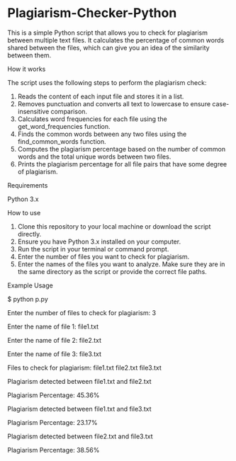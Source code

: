 # Plagiarism-Checker-Python

This is a simple Python script that allows you to check for plagiarism between multiple text files. It calculates the percentage of common words shared between the files, which can give you an idea of the similarity between them.

How it works

The script uses the following steps to perform the plagiarism check:

1. Reads the content of each input file and stores it in a list.
2. Removes punctuation and converts all text to lowercase to ensure case-insensitive comparison.
3. Calculates word frequencies for each file using the get_word_frequencies function.
4. Finds the common words between any two files using the find_common_words function.
5. Computes the plagiarism percentage based on the number of common words and the total unique words between two files.
6. Prints the plagiarism percentage for all file pairs that have some degree of plagiarism.

Requirements

Python 3.x

How to use

1. Clone this repository to your local machine or download the script directly.
2. Ensure you have Python 3.x installed on your computer.
3. Run the script in your terminal or command prompt.
4. Enter the number of files you want to check for plagiarism.
5. Enter the names of the files you want to analyze. Make sure they are in the same directory as the script or provide the correct file paths.

Example Usage

$ python p.py

Enter the number of files to check for plagiarism: 3

Enter the name of file 1: file1.txt

Enter the name of file 2: file2.txt

Enter the name of file 3: file3.txt

Files to check for plagiarism:
file1.txt
file2.txt
file3.txt

Plagiarism detected between file1.txt and file2.txt

Plagiarism Percentage: 45.36%

Plagiarism detected between file1.txt and file3.txt

Plagiarism Percentage: 23.17%

Plagiarism detected between file2.txt and file3.txt

Plagiarism Percentage: 38.56%



